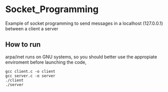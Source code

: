 # Socket_Programming
Example of socket programming to send messages in a localhost (127.0.0.1) between a client a server
## How to run
arpa/inet runs on GNU systems, so you should better use the appropiate enviroment before launching the code,

```
gcc client.c -o client
gcc server.c -o server
./client
./server
```
